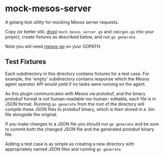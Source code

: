 # mock-mesos-server

A golang test utility for mocking Mesos server requests. 

Copy (or better still, [drop](https://github.com/matryer/drop)) `mock_mesos_server.go` and `cmd/gen.go` into your
project, create fixtures as described below, and run `go generate`. 

Note you will need [mesos-go](https://github.com/mesos/mesos-go) on your GOPATH. 

## Test Fixtures

Each subdirectory in this directory contains fixtures for a test case. For example, the 'empty' subdirectory contains
response which the Mesos agent operator API would yield if no tasks were running on the agent. 

As this plugin communicates with Mesos via protobuf, and the binary protobuf format is not human-readable nor human-
editable, each file is in JSON format. Running `go generate` from the root of the directory will compile these JSON
files to protobuf binary, which is then stored in a .bin file alongside the original. 

If you make changes to a JSON file you should run `go generate` and be sure to commit both the changed JSON file and 
the generated protobuf binary file. 

Adding a test case is as simple as creating a new directory with appropriately named JSON files and running `go
generate`. 



